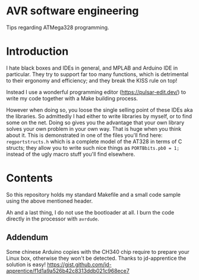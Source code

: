 # AVR software engineering
Tips regarding ATMega328 programming.

# Introduction

I hate black boxes and IDEs in general, and MPLAB and Arduino IDE in particular. They try to support
far too many functions, which is detrimental to their ergonomy and efficiency; and they
break the KISS rule on top!

Instead I use a wonderful programming editor (https://pulsar-edit.dev/) to write my code together
with a Make building process.

However when doing so, you loose the single selling point of these IDEs aka the libraries. So admittedly
I had either to write libraries by myself, or to find some on the net. Doing so gives you the advantage 
that your own library solves your own problem in your own way. That is huge when you think about it.
This is demonstrated in one of the files you'll find here: `regportstructs.h` which is a complete model
of the AT328 in terms of C structs; they allow you to write such nice things as `PORTBbits.pb0 = 1;` instead
of the ugly macro stuff you'll find elsewhere. 

# Contents

So this repository holds my standard Makefile and a small code sample using the above mentioned header.

Ah and a last thing, I do not use the bootloader at all. I burn the code directly in the processor with
`avrdude`.

## Addendum

Some chinese Arduino copies with the CH340 chip require to prepare your Linux box, otherwise they won't be 
detected. Thanks to jd-apprentice the solution is easy! https://gist.github.com/jd-apprentice/f1d1a9a526b42c8313ddb021c968ece7

